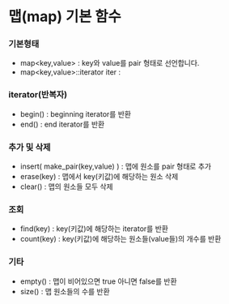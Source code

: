 # 맵(map) 기본 함수


### 기본형태

* map<key,value> : key와 value를 pair 형태로 선언합니다.
* map<key,value>::iterator iter : 

### iterator(반복자)

* begin() : beginning iterator를 반환
* end() : end iterator를 반환

### 추가 및 삭제

* insert( make_pair(key,value) ) : 맵에 원소를 pair 형태로 추가
* erase(key) : 맵에서 key(키값)에 해당하는 원소 삭제
* clear() : 맵의 원소들 모두 삭제

### 조회

* find(key) : key(키값)에 해당하는 iterator를 반환
* count(key) : key(키값)에 해당하는 원소들(value들)의 개수를 반환

### 기타

* empty() : 맵이 비어있으면 true 아니면 false를 반환
* size() : 맵 원소들의 수를 반환
